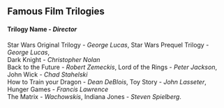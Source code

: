 ## Famous Film Trilogies

#### Trilogy Name - *Director*
Star Wars Original Trilogy - *George Lucas*, 
Star Wars Prequel Trilogy - *George Lucas*,   
Dark Knight - *Christopher Nolan*\
Back to the Future - *Robert Zemeckis*, 
Lord of the Rings - *Peter Jackson*, 
John Wick - *Chad Stahelski*\
How to Train your Dragon - *Dean DeBlois*, 
Toy Story - *John Lasseter*, 
Hunger Games - *Francis Lawrence*\
The Matrix - *Wachowskis*, 
Indiana Jones - *Steven Spielberg*.
